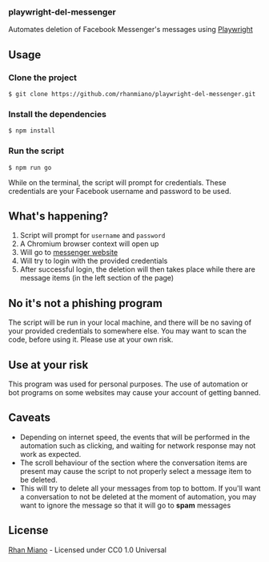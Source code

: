 ### playwright-del-messenger

Automates deletion of Facebook Messenger's messages using [Playwright](https://playwright.dev/)

## Usage

### Clone the project

`$ git clone https://github.com/rhanmiano/playwright-del-messenger.git`

### Install the dependencies

`$ npm install`

### Run the script

`$ npm run go`

While on the terminal, the script will prompt for credentials. These credentials are your Facebook username and password to be used.

## What's happening?

1. Script will prompt for `username` and `password`
2. A Chromium browser context will open up
3. Will go to [messenger website](https://www.messenger.com/)
4. Will try to login with the provided credentials
5. After successful login, the deletion will then takes place while there are message items (in the left section of the page)

## No it's not a phishing program

The script will be run in your local machine, and there will be no saving of your provided credentials to somewhere else. You may want to scan the code, before using it. Please use at your own risk.

## Use at your risk

This program was used for personal purposes. The use of automation or bot programs on some websites may cause your account of getting banned.

## Caveats

- Depending on internet speed, the events that will be performed in the automation such as clicking, and waiting for network response may not work as expected.
- The scroll behaviour of the section where the conversation items are present may cause the script to not properly select a message item to be deleted.
- This will try to delete all your messages from top to bottom. If you'll want a conversation to not be deleted at the moment of automation, you may want to ignore the message so that it will go to **spam** messages

## License

[Rhan Miano](https://rhanmiano.me) - Licensed under CC0 1.0 Universal
